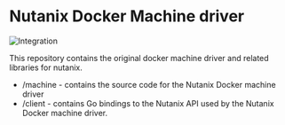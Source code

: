 # Nutanix Docker Machine driver

![Integration](https://github.com/nutanix/docker-machine/workflows/Integration/badge.svg)

This repository contains the original docker machine driver and related libraries for nutanix.

* /machine - contains the source code for the Nutanix Docker machine driver
* /client - contains Go bindings to the Nutanix API used by the Nutanix Docker machine driver.


